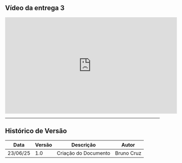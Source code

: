 ## Vídeo da entrega 3
<iframe width="560" height="315" src="https://www.youtube.com/embed/xab1HNuKKYo?si=9ImwVAi9Si7go9Qn" title="YouTube video player" frameborder="0" allow="accelerometer; autoplay; clipboard-write; encrypted-media; gyroscope; picture-in-picture; web-share" referrerpolicy="strict-origin-when-cross-origin" allowfullscreen></iframe>

---
## Histórico de Versão

| Data     | Versão | Descrição            | Autor      |
| -------- | ------ | -------------------- | ---------- |
| 23/06/25 | 1.0    | Criação do Documento | Bruno Cruz |
